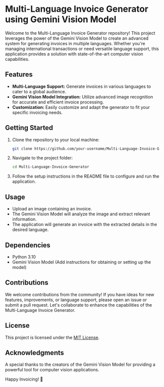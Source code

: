 # Multi-Language Invoice Generator using Gemini Vision Model

Welcome to the Multi-Language Invoice Generator repository! This project leverages the power of the Gemini Vision Model to create an advanced system for generating invoices in multiple languages. Whether you're managing international transactions or need versatile language support, this application provides a solution with state-of-the-art computer vision capabilities.

## Features

- **Multi-Language Support:** Generate invoices in various languages to cater to a global audience.
- **Gemini Vision Model Integration:** Utilize advanced image recognition for accurate and efficient invoice processing.
- **Customization:** Easily customize and adapt the generator to fit your specific invoicing needs.

## Getting Started

1. Clone the repository to your local machine:

    ```sh
    git clone https://github.com/your-username/Multi-Language-Invoice-Generator.git
    ```

2. Navigate to the project folder:

    ```sh
    cd Multi-Language-Invoice-Generator
    ```

3. Follow the setup instructions in the README file to configure and run the application.

## Usage

- Upload an image containing an invoice.
- The Gemini Vision Model will analyze the image and extract relevant information.
- The application will generate an invoice with the extracted details in the desired language.

## Dependencies

- Python 3.10
- Gemini Vision Model (Add instructions for obtaining or setting up the model)

## Contributions

We welcome contributions from the community! If you have ideas for new features, improvements, or language support, please open an issue or submit a pull request. Let's collaborate to enhance the capabilities of the Multi-Language Invoice Generator.

## License

This project is licensed under the [MIT License](LICENSE).

## Acknowledgments

A special thanks to the creators of the Gemini Vision Model for providing a powerful tool for computer vision applications.

Happy Invoicing! 🚀
